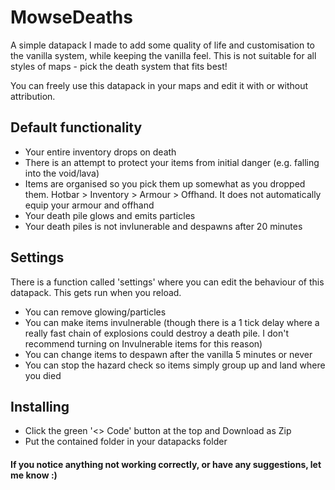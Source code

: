 # MowseDeaths

A simple datapack I made to add some quality of life and customisation to the vanilla system, while keeping the vanilla feel. This is not suitable for all styles of maps - pick the death system that fits best! 

You can freely use this datapack in your maps and edit it with or without attribution.

## Default functionality

* Your entire inventory drops on death
* There is an attempt to protect your items from initial danger (e.g. falling into the void/lava)
* Items are organised so you pick them up somewhat as you dropped them. Hotbar > Inventory > Armour > Offhand. It does not automatically equip your armour and offhand
* Your death pile glows and emits particles
* Your death piles is not invlunerable and despawns after 20 minutes

## Settings

There is a function called 'settings' where you can edit the behaviour of this datapack. This gets run when you reload.

* You can remove glowing/particles
* You can make items invulnerable (though there is a 1 tick delay where a really fast chain of explosions could destroy a death pile. I don't recommend turning on Invulnerable items for this reason)
* You can change items to despawn after the vanilla 5 minutes or never
* You can stop the hazard check so items simply group up and land where you died

## Installing

* Click the green '<> Code' button at the top and Download as Zip
* Put the contained folder in your datapacks folder

#### If you notice anything not working correctly, or have any suggestions, let me know :)
